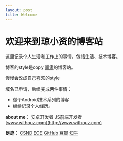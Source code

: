 ```yaml
---
layout: post
title: Welcome
---
```


# 欢迎来到琼小资的博客站

这里记录个人生活和工作上的事情，包括生活、技术博客。

博客的style是copy [闫肃](http://yansu.org/)的博客站。 

慢慢会改成自己喜欢的style

域名已申请，后续完成两件事情：

* 做个Android技术系列的博客
* 继续记录个人经历。

<b>about me：</b>
	安卓开发者     JS前端开发者  
	[www.withouz.com](http://www.withouz.com)

<b>足迹：</b>
	[CSND](http://blog.csdn.net/luozhi3527)    [EOE](http://www.eoeandroid.com/space-uid-647584.html)    [GitHub](https://github.com/vicent900527)		[豆瓣](http://www.douban.com/people/54613644/)    [知乎](http://www.zhihu.com/people/qiong-xiao-zi)    